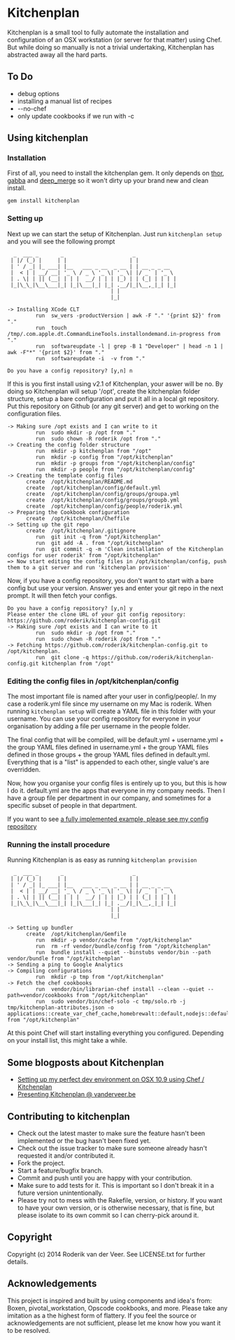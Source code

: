 # Kitchenplan

Kitchenplan is a small tool to fully automate the installation and configuration of an OSX workstation (or server for that matter) using Chef. But while doing so manually is not a trivial undertaking, Kitchenplan has abstracted away all the hard parts.

## To Do

* debug options
* installing a manual list of recipes
* --no-chef
* only update cookbooks if we run with -c

## Using kitchenplan

### Installation

First of all, you need to install the kitchenplan gem. It only depends on [thor](http://whatisthor.com), [gabba](https://github.com/hybridgroup/gabba) and [deep_merge](https://github.com/danielsdeleo/deep_merge) so it won't dirty up your brand new and clean install.

```
gem install kitchenplan
```

### Setting up

Next up we can start the setup of Kitchenplan. Just run `kitchenplan setup` and you will see the following prompt

```
  _  ___ _       _                      _
 | |/ (_) |     | |                    | |
 | ' / _| |_ ___| |__   ___ _ __  _ __ | | __ _ _ __
 |  < | | __/ __| '_ \ / _ \ '_ \| '_ \| |/ _` | '_ \
 | . \| | || (__| | | |  __/ | | | |_) | | (_| | | | |
 |_|\_\_|\__\___|_| |_|\___|_| |_| .__/|_|\__,_|_| |_|
                                 | |
                                 |_|

-> Installing XCode CLT
         run  sw_vers -productVersion | awk -F "." '{print $2}' from "."
         run  touch /tmp/.com.apple.dt.CommandLineTools.installondemand.in-progress from "."
         run  softwareupdate -l | grep -B 1 "Developer" | head -n 1 | awk -F"*" '{print $2}' from "."
         run  softwareupdate -i  -v from "."

Do you have a config repository? [y,n] n
```

If this is you first install using v2.1 of Kitchenplan, your aswer will be no. By doing so Kitchenplan will setup '/opt', create the kitchenplan folder structure, setup a bare configuration and put it all in a local git repository. Put this repository on Github (or any git server) and get to working on the configuration files.

```
-> Making sure /opt exists and I can write to it
         run  sudo mkdir -p /opt from "."
         run  sudo chown -R roderik /opt from "."
-> Creating the config folder structure
         run  mkdir -p kitchenplan from "/opt"
         run  mkdir -p config from "/opt/kitchenplan"
         run  mkdir -p groups from "/opt/kitchenplan/config"
         run  mkdir -p people from "/opt/kitchenplan/config"
-> Creating the template config files
      create  /opt/kitchenplan/README.md
      create  /opt/kitchenplan/config/default.yml
      create  /opt/kitchenplan/config/groups/groupa.yml
      create  /opt/kitchenplan/config/groups/groupb.yml
      create  /opt/kitchenplan/config/people/roderik.yml
-> Preparing the Cookbook configuration
      create  /opt/kitchenplan/Cheffile
-> Setting up the git repo
      create  /opt/kitchenplan/.gitignore
         run  git init -q from "/opt/kitchenplan"
         run  git add -A . from "/opt/kitchenplan"
         run  git commit -q -m 'Clean installation of the Kitchenplan configs for user roderik' from "/opt/kitchenplan"
=> Now start editing the config files in /opt/kitchenplan/config, push them to a git server and run 'kitchenplan provision'
```

Now, if you have a config repository, you don't want to start with a bare config but use your version. Answer yes and enter your git repo in the next prompt. It will then fetch your configs.

```
Do you have a config repository? [y,n] y
Please enter the clone URL of your git config repository: https://github.com/roderik/kitchenplan-config.git
-> Making sure /opt exists and I can write to it
         run  sudo mkdir -p /opt from "."
         run  sudo chown -R roderik /opt from "."
-> Fetching https://github.com/roderik/kitchenplan-config.git to /opt/kitchenplan.
         run  git clone -q https://github.com/roderik/kitchenplan-config.git kitchenplan from "/opt"
```

### Editing the config files in /opt/kitchenplan/config

The most important file is named after your user in config/people/. In my case a roderik.yml file since my username on my Mac is roderik. When running `kitchenplan setup` will create a YAML file in this folder with your username. You can use your config repository for everyone in your organisation by adding a file per username in the people folder.

The final config that will be compiled, will be default.yml + username.yml + the group YAML files defined in username.yml + the group YAML files defined in those groups + the group YAML files defined in default.yml. Everything that is a "list" is appended to each other, single value's are overridden.

Now, how you organise your config files is entirely up to you, but this is how I do it. default.yml are the apps that everyone in my company needs. Then I have a group file per department in our company, and sometimes for a specific subset of people in that department.

If you want to see [a fully implemented example, please see my config repository](https://github.com/roderik/kitchenplan-config)

### Running the install procedure

Running Kitchenplan is as easy as running `kitchenplan provision`

```
  _  ___ _       _                      _
 | |/ (_) |     | |                    | |
 | ' / _| |_ ___| |__   ___ _ __  _ __ | | __ _ _ __
 |  < | | __/ __| '_ \ / _ \ '_ \| '_ \| |/ _` | '_ \
 | . \| | || (__| | | |  __/ | | | |_) | | (_| | | | |
 |_|\_\_|\__\___|_| |_|\___|_| |_| .__/|_|\__,_|_| |_|
                                 | |
                                 |_|

-> Setting up bundler
      create  /opt/kitchenplan/Gemfile
         run  mkdir -p vendor/cache from "/opt/kitchenplan"
         run  rm -rf vendor/bundle/config from "/opt/kitchenplan"
         run  bundle install --quiet --binstubs vendor/bin --path vendor/bundle from "/opt/kitchenplan"
-> Sending a ping to Google Analytics
-> Compiling configurations
         run  mkdir -p tmp from "/opt/kitchenplan"
-> Fetch the chef cookbooks
         run  vendor/bin/librarian-chef install --clean --quiet --path=vendor/cookbooks from "/opt/kitchenplan"
         run  sudo vendor/bin/chef-solo -c tmp/solo.rb -j tmp/kitchenplan-attributes.json -o applications::create_var_chef_cache,homebrewalt::default,nodejs::default,... from "/opt/kitchenplan"
```

At this point Chef will start installing everything you configured. Depending on your install list, this might take a while.


## Some blogposts about Kitchenplan

* [Setting up my perfect dev environment on OSX 10.9 using Chef / Kitchenplan](http://vanderveer.be/setting-up-my-perfect-dev-environment-on-osx-10-9-using-chef-kitchenplan/)
* [Presenting Kitchenplan @ vanderveer.be](http://vanderveer.be/blog/2013/04/14/presenting-kitchenplan/)

## Contributing to kitchenplan

* Check out the latest master to make sure the feature hasn't been implemented or the bug hasn't been fixed yet.
* Check out the issue tracker to make sure someone already hasn't requested it and/or contributed it.
* Fork the project.
* Start a feature/bugfix branch.
* Commit and push until you are happy with your contribution.
* Make sure to add tests for it. This is important so I don't break it in a future version unintentionally.
* Please try not to mess with the Rakefile, version, or history. If you want to have your own version, or is otherwise necessary, that is fine, but please isolate to its own commit so I can cherry-pick around it.

## Copyright

Copyright (c) 2014 Roderik van der Veer. See LICENSE.txt for further details.

## Acknowledgements

This project is inspired and built by using components and idea's from: Boxen, pivotal_workstation, Opscode cookbooks, and more. Please take any imitation as a the highest form of flattery. If you feel the source or acknowledgements are not sufficient, please let me know how you want it to be resolved.
